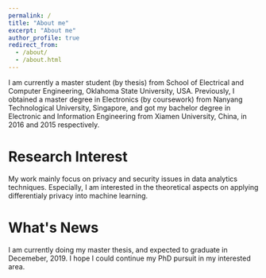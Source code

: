 ```yaml
---
permalink: /
title: "About me"
excerpt: "About me"
author_profile: true
redirect_from: 
  - /about/
  - /about.html
---
```


I am currently a master student (by thesis) from School of Electrical and Computer Engineering, Oklahoma State University, USA. Previously, I obtained a master degree in Electronics (by coursework) from Nanyang Technological University, Singapore, and got my bachelor degree in Electronic and Information Engineering from Xiamen University, China, in 2016 and 2015 respectively.

Research Interest
======
My work mainly focus on privacy and security issues in data analytics techniques. Especially, I am interested in the theoretical aspects on applying differentialy privacy into machine learning.

What's News
======
I am currently doing my master thesis, and expected to graduate in Decemeber, 2019. I hope I could continue my PhD pursuit in my interested area.
